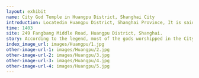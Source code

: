 ```yaml
---
layout: exhibit
name: City God Temple in Huangpu District, Shanghai City
introduction: Locatedin Huangpu District, Shanghai Province, It is said to have been built by Sun Hao, Lord of Wu during the Three Kingdoms, and was converted into a City God Temple during the Yongle period of the Ming Dynasty. The front hall is dedicated to the god Huo Guang, while the main hall is dedicated to City God Qin Yu Bo, and the back hall is a bedchamber.
time: 1403
site: 249 Fangbang Middle Road, Huangpu District, Shanghai.
story: According to the legend, most of the gods worshipped in the City God temples were actually persons in history. There are several categories of people who can become City Gods \: the first category is local officials who have a track record and who, after their death, are worshipped by the local people as local City Gods in recognition of their achievements and in the hope that his spirit in heaven will bless the local people. The second type is a national meritorious official who saved the country and the people during his lifetime, and who is worshipped as a god of the city as a token of gratitude. The third category is people who were upright during their lifetime, such as those who were honest and upright officials. After their death, people believe that they will be able to maintain their uprightness in the underworld and protect the local people. The fourth category is those who have done good deeds and become the god of the city. These people usually did a lot of good deeds for the local people during their lifetime, so they worshipped him as the god of the city in order to commemorate him and hope that he could also do good deeds for the people in the underworld. Qin Yubo, a Yuan dynasty politician, literary scholar and calligrapher from Shanghai, was promoted beyond his rank to serve as imperial historian during the Ming Dynasty controlled by emperor Zhu Yuanzhang. Qin Yubo resigned to return to his hometown laterly. Emperor Zhu Yuanzhang found himself lacking in culture and wisdom, so he was determined to promote a high-ranking Yuan court official from the Shanghai region, who could both assist him and satisfy the local people, and ward off the danger of evil spirits. In order to enlist the famous gentry of Jiangnan, he placed Qin Yubo high on a shrine, giving the world much spiritual comfort and support.
index_image_url: images/Huangpu/1.jpg
other-image-url-1: images/Huangpu/2.jpg
other-image-url-2: images/Huangpu/3.jpg
other-image-url-3: images/Huangpu/4.jpg
other-image-url-4: images/Huangpu/5.jpg
---
```

